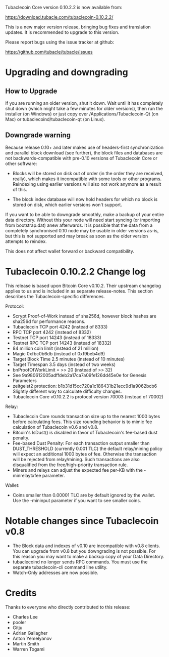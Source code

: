 Tubaclecoin Core version 0.10.2.2 is now available from:

  <https://download.tubacle.com/tubaclecoin-0.10.2.2/>

This is a new major version release, bringing bug fixes and translation 
updates. It is recommended to upgrade to this version.

Please report bugs using the issue tracker at github:

  <https://github.com/tubacle/tubacle/issues>

Upgrading and downgrading
=========================

How to Upgrade
--------------

If you are running an older version, shut it down. Wait until it has completely
shut down (which might take a few minutes for older versions), then run the
installer (on Windows) or just copy over /Applications/Tubaclecoin-Qt (on Mac) or
tubaclecoind/tubaclecoin-qt (on Linux).

Downgrade warning
------------------

Because release 0.10+ and later makes use of headers-first synchronization and
parallel block download (see further), the block files and databases are not
backwards-compatible with pre-0.10 versions of Tubaclecoin Core or other software:

* Blocks will be stored on disk out of order (in the order they are
received, really), which makes it incompatible with some tools or
other programs. Reindexing using earlier versions will also not work
anymore as a result of this.

* The block index database will now hold headers for which no block is
stored on disk, which earlier versions won't support.

If you want to be able to downgrade smoothly, make a backup of your entire data
directory. Without this your node will need start syncing (or importing from
bootstrap.dat) anew afterwards. It is possible that the data from a completely
synchronised 0.10 node may be usable in older versions as-is, but this is not
supported and may break as soon as the older version attempts to reindex.

This does not affect wallet forward or backward compatibility.


Tubaclecoin 0.10.2.2 Change log
============================
This release is based upon Bitcoin Core v0.10.2.  Their upstream changelog applies to us and
is included in as separate release-notes.  This section describes the Tubaclecoin-specific differences.

Protocol:
- Scrypt Proof-of-Work instead of sha256d, however block hashes are sha256d for performance reasons.
- Tubaclecoin TCP port 4242 (instead of 8333)
- RPC TCP port 4242 (instead of 8332)
- Testnet TCP port 14243 (instead of 18333)
- Testnet RPC TCP port 14243 (instead of 18332)
- 84 million coin limit  (instead of 21 million)
- Magic 0xfbc0b6db       (instead of 0xf9beb4d9)
- Target Block Time 2.5 minutes (instead of 10 minutes)
- Target Timespan 3.5 days      (instead of two weeks)
- bnProofOfWorkLimit = >> 20    (instead of >> 32)
- See 9a980612005adffdeb2a17ca7a09fe126dd45e0e for Genesis Parameters
- zeitgeist2 protection: b1b31d15cc720a1c186431b21ecc9d1a9062bcb6 Slightly different way to calculate difficulty changes.
- Tubaclecoin Core v0.10.2.2 is protocol version 70003 (instead of 70002)

Relay:
- Tubaclecoin Core rounds transaction size up to the nearest 1000 bytes before calculating fees.  This size rounding behavior is to mimic fee calculation of Tubaclecoin v0.6 and v0.8.
- Bitcoin's IsDust() is disabled in favor of Tubaclecoin's fee-based dust penalty.
- Fee-based Dust Penalty: For each transaction output smaller than DUST_THRESHOLD (currently 0.001 TLC) the default relay/mining policy will expect an additional 1000 bytes of fee.  Otherwise the transaction will be rejected from relay/mining.  Such transactions are also disqualified from the free/high-priority transaction rule.
- Miners and relays can adjust the expected fee per-KB with the -minrelaytxfee parameter.

Wallet:
- Coins smaller than 0.00001 TLC are by default ignored by the wallet.  Use the -mininput parameter if you want to see smaller coins.

Notable changes since Tubaclecoin v0.8
===================================

- The Block data and indexes of v0.10 are incompatible with v0.8 clients.  You can upgrade from v0.8 but you downgrading is not possible.  For this reason you may want to make a backup copy of your Data Directory.
- tubaclecoind no longer sends RPC commands.  You must use the separate tubaclecoin-cli command line utility.
- Watch-Only addresses are now possible.

Credits
=======

Thanks to everyone who directly contributed to this release:

- Charles Lee
- pooler
- Gitju
- Adrian Gallagher
- Anton Yemelyanov
- Martin Smith
- Warren Togami
